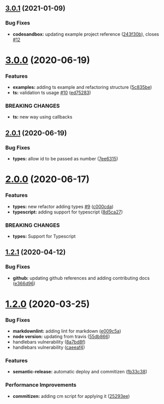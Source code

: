## [3.0.1](https://github.com/roggervalf/react-appointment-picker/compare/v3.0.0...v3.0.1) (2021-01-09)


### Bug Fixes

* **codesandbox:** updating example project reference ([243f30b](https://github.com/roggervalf/react-appointment-picker/commit/243f30b0a078a2c4cb5592d3ad8b37385d46d63b)), closes [#12](https://github.com/roggervalf/react-appointment-picker/issues/12)

# [3.0.0](https://github.com/roggervalf/react-appointment-picker/compare/v2.0.1...v3.0.0) (2020-06-19)


### Features

* **examples:** adding ts example and refactoring structure ([5c835be](https://github.com/roggervalf/react-appointment-picker/commit/5c835bef562d547cd9d9479312190a48089436f6))
* **ts:** validation ts usage [#10](https://github.com/roggervalf/react-appointment-picker/issues/10) ([ed75283](https://github.com/roggervalf/react-appointment-picker/commit/ed75283929d761b14304889e501183c9ccf22cd6))


### BREAKING CHANGES

* **ts:** new way using callbacks

## [2.0.1](https://github.com/roggervalf/react-appointment-picker/compare/v2.0.0...v2.0.1) (2020-06-19)


### Bug Fixes

* **types:** allow id to be passed as number ([7ee6315](https://github.com/roggervalf/react-appointment-picker/commit/7ee63151703fa1a4b16f030f8780399e96f6d4a2))

# [2.0.0](https://github.com/roggervalf/react-appointment-picker/compare/v1.2.1...v2.0.0) (2020-06-17)


### Features

* **types:** new refactor adding types [#9](https://github.com/roggervalf/react-appointment-picker/issues/9) ([c000cda](https://github.com/roggervalf/react-appointment-picker/commit/c000cdac60db7bbb8c73c8d694687376cb18c40e))
* **typescript:** adding support for typescript ([8d5ca27](https://github.com/roggervalf/react-appointment-picker/commit/8d5ca27a885f8a4ea54e28d23758a9a6f3694ec7))


### BREAKING CHANGES

* **types:** Support for Typescript

## [1.2.1](https://github.com/roggervalf/react-appointment-picker/compare/v1.2.0...v1.2.1) (2020-04-12)


### Bug Fixes

* **github:** updating github references and adding contributing docs ([e366d96](https://github.com/roggervalf/react-appointment-picker/commit/e366d96f463c39648a4ea96a2ed945a0324c0c2a))

# [1.2.0](https://github.com/roggervalf/react-appointment-picker/compare/v1.1.1...v1.2.0) (2020-03-25)

### Bug Fixes

- **markdownlint:** adding lint for markdown ([e009c5a](https://github.com/roggervalf/react-appointment-picker/commit/e009c5af1c9ac18eba9d3a7c2dd8d5a0e32ace1f))
- **node version:** updating from travis ([55db866](https://github.com/roggervalf/react-appointment-picker/commit/55db866a4fd1cadb2b965d2306854ca5427a0785))
- handlebars vulnerability ([8a7bd8f](https://github.com/roggervalf/react-appointment-picker/commit/8a7bd8fb388f62eb4de74ac182a76c499ceb5175))
- handlebars vulnerability ([caeeaf4](https://github.com/roggervalf/react-appointment-picker/commit/caeeaf4b10bd09295455e91d5d94dfa872e5b4a3))

### Features

- **semantic-release:** automatic deploy and commitizen ([fb33c38](https://github.com/roggervalf/react-appointment-picker/commit/fb33c3873c643b9badd4331624e14d721e023911))

### Performance Improvements

- **commitizen:** adding cm script for applying it ([25293ee](https://github.com/roggervalf/react-appointment-picker/commit/25293ee24364a2d0cb44719b8c6b7c3d9416e2c2))
